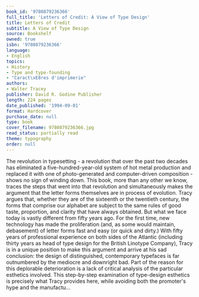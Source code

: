```yaml
---
book_id: '9780879236366'
full_title: 'Letters of Credit: A View of Type Design'
title: Letters of Credit
subtitle: A View of Type Design
source: Bookshelf
owned: true
isbn: '9780879236366'
language:
- English
topics:
- History
- Type and type-founding
- "Caract\xE8res d'imprimerie"
authors:
- Walter Tracey
publisher: David R. Godine Publisher
length: 224 pages
date_published: '1994-09-01'
format: Hardcover
purchase_date: null
type: book
cover_filename: 9780879236366.jpg
read_status: partially read
theme: typography
order: null
---
```

The revolution in typesetting - a revolution that over the past two decades has eliminated a five-hundred-year-old system of hot metal production and replaced it with one of photo-generated and computer-driven composition - shows no sign of winding down. This book, more than any other we know, traces the steps that went into that revolution and simultaneously makes the argument that the letter forms themselves are in process of evolution. Tracy argues that, whether they are of the sixteenth or the twentieth century, the forms that comprise our alphabet are subject to the same rules of good taste, proportion, and clarity that have always obtained. But what we face today is vastly different from fifty years ago. For the first time, new technology has made the proliferation (and, as some would maintain, debasement) of letter forms fast and easy (or quick and dirty.) With fifty years of professional experience on both sides of the Atlantic (including thirty years as head of type design for the British Linotype Company), Tracy is in a unique position to make this argument and arrive at his sad conclusion: the design of distinguished, contemporary typefaces is far outnumbered by the mediocre and downright bad. Part of the reason for this deplorable deterioration is a lack of critical analysis of the particular esthetics involved. This step-by-step examination of type-design esthetics is precisely what Tracy provides here, while avoiding both the promoter's hype and the manufactu...

